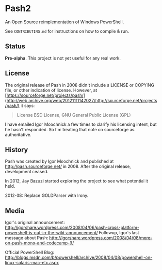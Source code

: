 Pash2
=====

An Open Source reimplementation of Windows PowerShell.

See `CONTRIBUTING.md` for instructions on how to compile & run.

Status
------

**Pre-alpha**. This project is not yet useful for any real work.

License
-------

The original release of Pash in 2008 didn't include a LICENSE or COPYING file, or other indication of license. However, at [https://sourceforge.net/projects/pash/](http://web.archive.org/web/20121111142027/http://sourceforge.net/projects/pash/) it says:

> License
> BSD License, GNU General Public License (GPL)

I have emailed Igor Moochnick a few times to clarify his licensing intent, but he hasn't responded. So I'm treating that note on sourceforge as authoritative.

History
-------

Pash was created by Igor Moochnick and published at http://pash.sourceforge.net/ in 2008. After the original release, development ceased.

In 2012, Jay Bazuzi started exploring the project to see what potential it held.

2012-08: Replace GOLDParser with Irony.

Media
-----

Igor's original announcement: http://igorshare.wordpress.com/2008/04/06/pash-cross-platform-powershell-is-out-in-the-wild-announcement/
Followup, Igor's last message about Pash: http://igorshare.wordpress.com/2008/04/08/more-on-pash-mono-and-codecamp-9/

Official PowerShell Blog: http://blogs.msdn.com/b/powershell/archive/2008/04/08/powershell-on-linux-solaris-mac-etc.aspx

